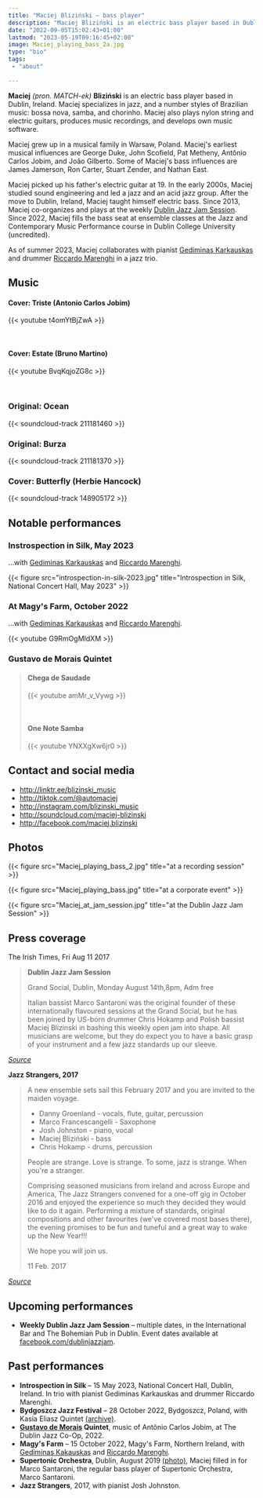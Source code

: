 ```yaml
---
title: "Maciej Bliziński – bass player"
description: "Maciej Bliziński is an electric bass player based in Dublin, Ireland. He specializes in jazz, bossa nova, samba, jazz fusion, and acid jazz."
date: "2022-09-05T15:02:43+01:00"
lastmod: "2023-05-19T09:16:45+02:00"
image: Maciej_playing_bass_2a.jpg
type: "bio"
tags:
 - "about"

---
```


**Maciej** _(pron. MATCH-ek)_ **Bliziński** is an electric bass player based in
Dublin, Ireland. Maciej specializes in jazz, and a number styles of Brazilian
music: bossa nova, samba, and chorinho.  Maciej also plays nylon string and
electric guitars, produces music recordings, and develops own music software.

<!--more-->

Maciej grew up in a musical family in Warsaw, Poland. Maciej's earliest musical
influences are George Duke, John Scofield, Pat Metheny, Antônio Carlos Jobim,
and João Gilberto. Some of Maciej's bass influences are James Jamerson, Ron
Carter, Stuart Zender, and Nathan East.

Maciej picked up his father's electric guitar at 19. In the early 2000s, Maciej
studied sound engineering and led a jazz and an acid jazz group. After the move
to Dublin, Ireland, Maciej taught himself electric bass. Since 2013, Maciej
co-organizes and plays at the weekly [Dublin Jazz Jam Session][jam].  Since
2022, Maciej fills the bass seat at ensemble classes at the Jazz and
Contemporary Music Performance course in Dublin College University (uncredited).

As of summer 2023, Maciej collaborates with pianist [Gediminas Karkauskas][ged]
and drummer [Riccardo Marenghi][ric] in a jazz trio.

[jam]: https://facebook.com/dublinjazzjam

## Music

#### Cover: Triste (Antonio Carlos Jobim)

{{< youtube t4omYtBjZwA >}}

&nbsp;

#### Cover: Estate (Bruno Martino)

{{< youtube BvqKqjoZG8c >}}

&nbsp;

### Original: Ocean

{{< soundcloud-track 211181460 >}}

### Original: Burza

{{< soundcloud-track 211181370 >}}

### Cover: Butterfly (Herbie Hancock)

{{< soundcloud-track 148905172 >}}

## Notable performances

### Instrospection in Silk, May 2023

…with [Gediminas Karkauskas][ged] and [Riccardo Marenghi][ric].

{{< figure src="introspection-in-silk-2023.jpg" title="Introspection in Silk, National Concert Hall, May 2023" >}}

### At Magy's Farm, October 2022

…with [Gediminas Karkauskas][ged] and [Riccardo Marenghi][ric].

{{< youtube G9RmOgMIdXM >}}

[ged]: https://www.offpitchrecords.com/
[ric]: https://www.instagram.com/riccardo_marenghi/

### Gustavo de Morais Quintet

[gus]: https://www.instagram.com/gus_demorais/

> #### Chega de Saudade
>
> {{< youtube amMr_v_Vywg >}}
>
> &nbsp;
>
> #### One Note Samba
>
> {{< youtube YNXXgXw6jr0 >}}

## Contact and social media

* http://linktr.ee/blizinski_music
* http://tiktok.com/@automaciej
* http://instagram.com/blizinski_music
* http://soundcloud.com/maciej-blizinski
* http://facebook.com/maciej.blizinski

## Photos

{{< figure src="Maciej_playing_bass_2.jpg" title="at a recording session" >}}

{{< figure src="Maciej_playing_bass.jpg" title="at a corporate event" >}}

{{< figure src="Maciej_at_jam_session.jpg" title="at the Dublin Jazz Jam Session" >}}

## Press coverage

The Irish Times, Fri Aug 11 2017

> **Dublin Jazz Jam Session**
>
> Grand Social, Dublin, Monday August 14th,8pm, Adm free
>
>
> Italian bassist Marco Santaroni was the original founder of these
> internationally flavoured sessions at the Grand Social, but he has been
> joined by US-born drummer Chris Hokamp and Polish bassist Maciej Blizinski in
> bashing this weekly open jam into shape. All musicians are welcome, but they
> do expect you to have a basic grasp of your instrument and a few jazz
> standards up our sleeve.

_[Source](https://www.irishtimes.com/culture/music/dancing-on-the-ceiling-and-swinging-on-the-sofa-this-week-s-jazz-gigs-1.3179541)_

**Jazz Strangers, 2017**

> A new ensemble sets sail this February 2017 and you are invited to the maiden voyage.
>
> * Danny Groenland - vocals, flute, guitar, percussion
> * Marco Francescangelli - Saxophone
> * Josh Johnston - piano, vocal
> * Maciej Bliziński - bass
> * Chris Hokamp - drums, percussion
>
> People are strange.
> Love is strange.
> To some, jazz is strange.
> When you're a stranger.
>
> Comprising seasoned musicians from ireland and across Europe and America, The
> Jazz Strangers convened for a one-off gig in October 2016 and enjoyed the
> experience so much they decided they would like to do it again. Performing a
> mixture of standards, original compositions and other favourites (we've
> covered most bases there), the evening promises to be fun and tuneful and a
> great way to wake up the New Year!!!
>
> We hope you will join us.
>
> 11 Feb. 2017

_[Source](https://www.jazzireland.ie/jazz-events/gig/414-the-jazz-strangers.html)_

## Upcoming performances

* **Weekly Dublin Jazz Jam Session** – multiple dates, in the International Bar
  and The Bohemian Pub in Dublin. Event dates available at
  [facebook.com/dublinjazzjam][jam].

## Past performances

* **Introspection in Silk** – 15 May 2023, National Concert Hall, Dublin,
  Ireland. In trio with pianist Gediminas Karkauskas and drummer Riccardo
  Marenghi.
* **Bydgoszcz Jazz Festival** – 28 October 2022, Bydgoszcz, Poland, with Kasia
  Eliasz Quintet [(archive)][byd].
* **[Gustavo de Morais][gus] Quintet**, music of Antônio Carlos Jobim, at The
  Dublin Jazz Co-Op, 2022.
* **Magy's Farm** – 15 October 2022, Magy's Farm, Northern Ireland, with
  [Gediminas Kakauskas][ged] and [Riccardo Marenghi][ric].
* **Supertonic Orchestra**, Dublin, August 2019
  [(photo)](Maciej_with_Supertonic_Orchestra.jpg), Maciej filled in for Marco
  Santaroni, the regular bass player of Supertonic Orchestra, Marco Santaroni.
* **Jazz Strangers**, 2017, with pianist Josh Johnston.

[byd]: https://web.archive.org/web/20220816093018/http://bydgoszczjazzfestival.com.pl/2022artysci.htm
